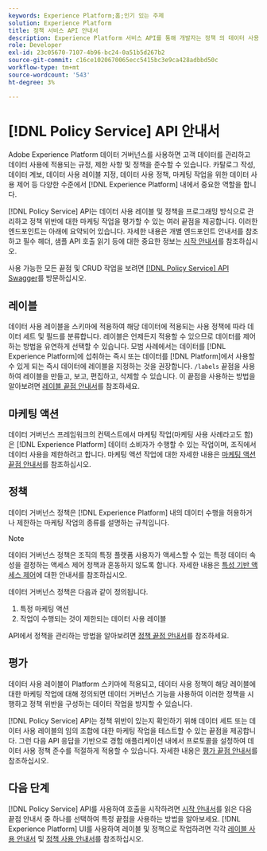 ```yaml
---
keywords: Experience Platform;홈;인기 있는 주제
solution: Experience Platform
title: 정책 서비스 API 안내서
description: Experience Platform 서비스 API를 통해 개발자는 정책 의 데이터 사용 레이블 및 정책을 관리할 수 있습니다. 이 안내서를 따라 API를 사용하여 주요 작업을 수행하는 방법에 대해 알아보십시오.
role: Developer
exl-id: 23c05670-7107-4b96-bc24-0a51b5d267b2
source-git-commit: c16ce1020670065ecc5415bc3e9ca428adbbd50c
workflow-type: tm+mt
source-wordcount: '543'
ht-degree: 3%

---
```


# [!DNL Policy Service] API 안내서

Adobe Experience Platform 데이터 거버넌스를 사용하면 고객 데이터를 관리하고 데이터 사용에 적용되는 규정, 제한 사항 및 정책을 준수할 수 있습니다. 카탈로그 작성, 데이터 계보, 데이터 사용 레이블 지정, 데이터 사용 정책, 마케팅 작업을 위한 데이터 사용 제어 등 다양한 수준에서 [!DNL Experience Platform] 내에서 중요한 역할을 합니다.

[!DNL Policy Service] API는 데이터 사용 레이블 및 정책을 프로그래밍 방식으로 관리하고 정책 위반에 대한 마케팅 작업을 평가할 수 있는 여러 끝점을 제공합니다. 이러한 엔드포인트는 아래에 요약되어 있습니다. 자세한 내용은 개별 엔드포인트 안내서를 참조하고 필수 헤더, 샘플 API 호출 읽기 등에 대한 중요한 정보는 [시작 안내서](./getting-started.md)를 참조하십시오.

사용 가능한 모든 끝점 및 CRUD 작업을 보려면 [[!DNL Policy Service] API Swagger](https://www.adobe.io/experience-platform-apis/references/policy-service/)를 방문하십시오.

## 레이블

데이터 사용 레이블을 스키마에 적용하여 해당 데이터에 적용되는 사용 정책에 따라 데이터 세트 및 필드를 분류합니다. 레이블은 언제든지 적용할 수 있으므로 데이터를 제어하는 방법을 유연하게 선택할 수 있습니다. 모범 사례에서는 데이터를 [!DNL Experience Platform]에 섭취하는 즉시 또는 데이터를 [!DNL Platform]에서 사용할 수 있게 되는 즉시 데이터에 레이블을 지정하는 것을 권장합니다. `/labels` 끝점을 사용하여 레이블을 만들고, 보고, 편집하고, 삭제할 수 있습니다. 이 끝점을 사용하는 방법을 알아보려면 [레이블 끝점 안내서](./labels.md)를 참조하세요.

## 마케팅 액션

데이터 거버넌스 프레임워크의 컨텍스트에서 마케팅 작업(마케팅 사용 사례라고도 함)은 [!DNL Experience Platform] 데이터 소비자가 수행할 수 있는 작업이며, 조직에서 데이터 사용을 제한하려고 합니다. 마케팅 액션 작업에 대한 자세한 내용은 [마케팅 액션 끝점 안내서](./marketing-actions.md)를 참조하십시오.

## 정책

데이터 거버넌스 정책은 [!DNL Experience Platform] 내의 데이터 수행을 허용하거나 제한하는 마케팅 작업의 종류를 설명하는 규칙입니다.

>[!NOTE]
>
>데이터 거버넌스 정책은 조직의 특정 플랫폼 사용자가 액세스할 수 있는 특정 데이터 속성을 결정하는 액세스 제어 정책과 혼동하지 않도록 합니다. 자세한 내용은 [특성 기반 액세스 제어](../../access-control/abac/overview.md)에 대한 안내서를 참조하십시오.

데이터 거버넌스 정책은 다음과 같이 정의됩니다.

1. 특정 마케팅 액션
1. 작업이 수행되는 것이 제한되는 데이터 사용 레이블

API에서 정책을 관리하는 방법을 알아보려면 [정책 끝점 안내서](./policies.md)를 참조하세요.

## 평가

데이터 사용 레이블이 Platform 스키마에 적용되고, 데이터 사용 정책이 해당 레이블에 대한 마케팅 작업에 대해 정의되면 데이터 거버넌스 기능을 사용하여 이러한 정책을 시행하고 정책 위반을 구성하는 데이터 작업을 방지할 수 있습니다.

[!DNL Policy Service] API는 정책 위반이 있는지 확인하기 위해 데이터 세트 또는 데이터 사용 레이블의 임의 조합에 대한 마케팅 작업을 테스트할 수 있는 끝점을 제공합니다. 그런 다음 API 응답을 기반으로 경험 애플리케이션 내에서 프로토콜을 설정하여 데이터 사용 정책 준수를 적절하게 적용할 수 있습니다. 자세한 내용은 [평가 끝점 안내서](./evaluation.md)를 참조하십시오.

## 다음 단계

[!DNL Policy Service] API를 사용하여 호출을 시작하려면 [시작 안내서](./getting-started.md)를 읽은 다음 끝점 안내서 중 하나를 선택하여 특정 끝점을 사용하는 방법을 알아보세요. [!DNL Experience Platform] UI를 사용하여 레이블 및 정책으로 작업하려면 각각 [레이블 사용 안내서](../labels/user-guide.md) 및 [정책 사용 안내서](../policies/user-guide.md)를 참조하십시오.
